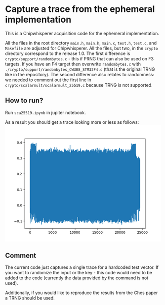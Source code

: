 # Capture a trace from the ephemeral implementation

This is a Chipwhisperer acquisition code for the ephemeral implementation. 

All the files in the root directory `main.h`, `main.h`, `main.c`, `test.h`, `test.c`, and `Makefile` are adjusted for Chipwhisperer. All the files, but two, in the `crypto` directory correspond to the release 1.0. The first difference is `crypto/support/randombytes.c` - this if PRNG that can also be used on F3 targets. If you have an F4 target then overwrite `randombytes.c` with `./crypto/support/randombytes_CW308_STM32F4.c` (that is the original TRNG like in the repository). The second difference also relates to randomness: we needed to comment out the first line in `crypto/scalarmult/scalarmult_25519.c` because TRNG is not supported.

## How to run?

Run `sca25519.ipynb` in jupiter notebook. 

As a result you should get a trace looking more or less as follows: 
![alt text](./fig/ephemeral_cw.png?raw=true "Ephemeral Implementation")

## Comment

The current code just captures a single trace for a hardcoded test vector. If you want to randomize the input or the key - this code would need to be added to the code (currently the data provided by the command is not used). 

Additionally, if you would like to reproduce the results from the Ches paper a TRNG should be used. 
